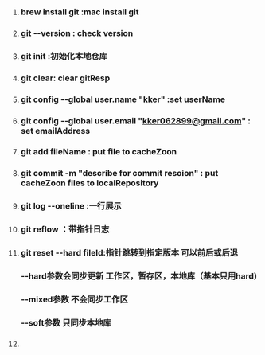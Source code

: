 



1. ### brew install git :mac install git

2. ### git --version : check version

3. ### git init :初始化本地仓库

4. ### git clear: clear gitResp

5. ### git config --global user.name "kker" :set userName

6. ### git config --global user.email "kker062899@gmail.com" : set emailAddress

7. ### git add fileName : put file to cacheZoon

8. ### git commit -m "describe for commit resoion" : put cacheZoon files to localRepository

9. ### git log --oneline :一行展示

10. ### git reflow ：带指针日志

11. ### git reset --hard fileId:指针跳转到指定版本 可以前后或后退 

    ### 	--hard参数会同步更新 工作区，暂存区，本地库（基本只用hard)

    ### 	--mixed参数 不会同步工作区

    ### 	--soft参数 只同步本地库

12. ###  

